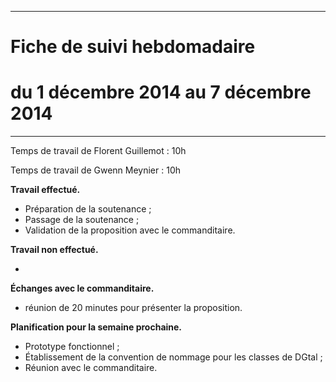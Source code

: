 *****
# Fiche de suivi hebdomadaire
# du 1 décembre 2014 au 7 décembre 2014
*****

Temps de travail de Florent Guillemot : 10h

Temps de travail de Gwenn Meynier : 10h

__Travail effectué.__

* Préparation de la soutenance ;
* Passage de la soutenance ;
* Validation de la proposition avec le commanditaire.

__Travail non effectué.__

* 

__Échanges avec le commanditaire.__

* réunion de 20 minutes pour présenter la proposition.

__Planification pour la semaine prochaine.__

* Prototype fonctionnel ;
* Établissement de la convention de nommage pour les classes de DGtal ;
* Réunion avec le commanditaire.
